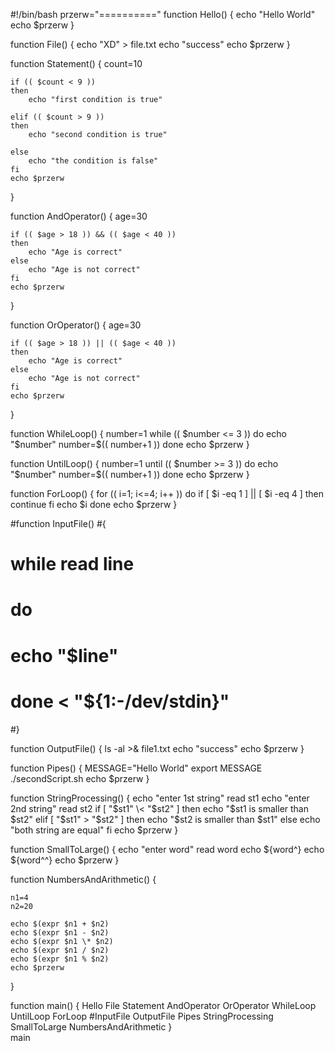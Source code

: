 #!/bin/bash
przerw="=========="
function Hello()
{
    echo "Hello World"
    echo $przerw
}

function File()
{
    echo "XD" > file.txt
    echo "success"
    echo $przerw
}

function Statement()
{
    count=10
    
    if (( $count < 9 ))
    then
        echo "first condition is true"
        
    elif (( $count > 9 ))
    then
        echo "second condition is true"
    
    else
        echo "the condition is false"
    fi
    echo $przerw
}

function AndOperator()
{
    age=30
    
    if (( $age > 18 )) && (( $age < 40 ))
    then
        echo "Age is correct"
    else
        echo "Age is not correct"
    fi
    echo $przerw
}

function OrOperator()
{
    age=30
    
    if (( $age > 18 )) || (( $age < 40 ))
    then
        echo "Age is correct"
    else
        echo "Age is not correct"
    fi
    echo $przerw
}

function WhileLoop()
{
    number=1
    while (( $number <= 3 ))
    do
        echo "$number"
        number=$(( number+1 ))
    done
    echo $przerw
}

function UntilLoop()
{
    number=1
    until (( $number >= 3 ))
    do
        echo "$number"
        number=$(( number+1 ))
    done
    echo $przerw
}

function ForLoop()
{
    for (( i=1; i<=4; i++ ))
    do
        if [ $i -eq 1 ] || [ $i -eq 4 ]
        then
            continue
        fi
        echo $i
    done
    echo $przerw
}

#function InputFile()
#{
#    while read line
#    do
#        echo "$line"
#    done < "${1:-/dev/stdin}"
#}

function OutputFile()
{
    ls -al >& file1.txt
    echo "success"
    echo $przerw
}

function Pipes()
{
    MESSAGE="Hello World"
    export MESSAGE
    ./secondScript.sh
    echo $przerw
}

function StringProcessing()
{
    echo "enter 1st string"
    read st1
    echo "enter 2nd string"
    read st2
    if [ "$st1" \< "$st2" ]
    then
        echo "$st1 is smaller than $st2"
    elif [ "$st1" \> "$st2" ]
    then
        echo "$st2 is smaller than $st1"
    else 
        echo "both string are equal"
    fi
    echo $przerw
}

function SmallToLarge()
{
    echo "enter word"
    read word
    echo ${word^}
    echo ${word^^}
    echo $przerw
}

function NumbersAndArithmetic()
{
    
    n1=4
    n2=20
    
    echo $(expr $n1 + $n2)
    echo $(expr $n1 - $n2)
    echo $(expr $n1 \* $n2)
    echo $(expr $n1 / $n2)
    echo $(expr $n1 % $n2)
    echo $przerw
}

function main()
{
    Hello
    File
    Statement
    AndOperator
    OrOperator
    WhileLoop
    UntilLoop
    ForLoop
    #InputFile
    OutputFile
    Pipes
    StringProcessing
    SmallToLarge
    NumbersAndArithmetic
}  
main
